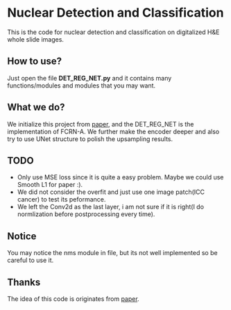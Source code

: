 # Nuclear Detection and Classification
This is the code for nuclear detection and classification on digitalized H&E whole slide images.

## How to use? 
Just open the file __DET_REG_NET.py__ and it contains many functions/modules and modules that you may want.

## What we do?
We initialize this project from [paper](https://www.tandfonline.com/doi/pdf/10.1080/21681163.2016.1149104?needAccess=true), and the DET_REG_NET 
is the implementation of FCRN-A. We further make the encoder deeper and also try to use UNet structure to polish the upsampling results.

## TODO
- Only use MSE loss since it is quite a easy problem. Maybe we could use Smooth L1 for paper :).  
- We did not consider the overfit and just use one image patch(ICC cancer) to test its peformance.  
- We left the Conv2d as the last layer, i am not sure if it is right(I do normlization before postprocessing every time).

## Notice 
You may notice the nms module in file, but its not well implemented so be careful to use it. 

## Thanks
The idea of this code is originates from [paper](https://www.tandfonline.com/doi/pdf/10.1080/21681163.2016.1149104?needAccess=true).
